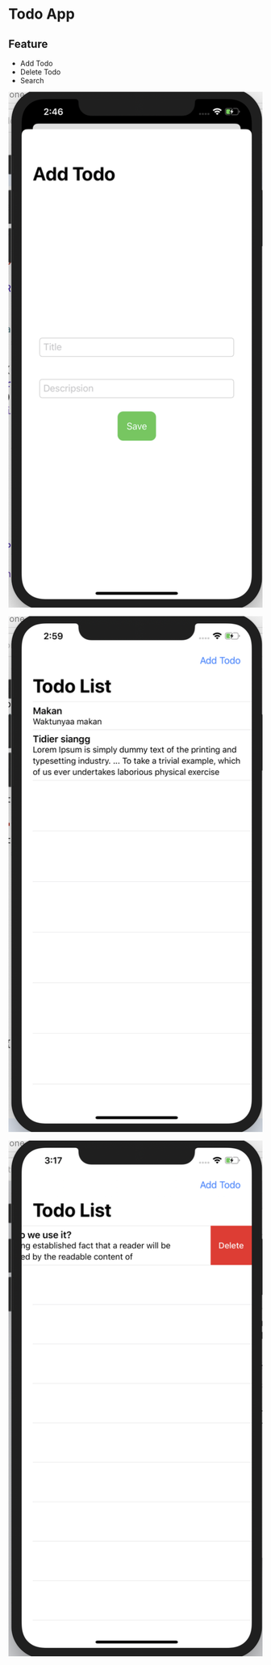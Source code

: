 # Todo App

## Feature
* Add Todo <br/>
* Delete Todo <br/>
* Search <br/>


![alt text](https://github.com/wanharaderta/Todolist-mvvm/blob/master/Todolist/Assets.xcassets/Screen%20Shot%202020-05-23%20at%2014.46.12.imageset/Screen%20Shot%202020-05-23%20at%2014.46.12.png)

![alt text](https://github.com/wanharaderta/Todolist-mvvm/blob/master/Todolist/Assets.xcassets/Screen%20Shot%202020-05-23%20at%2014.59.14.imageset/Screen%20Shot%202020-05-23%20at%2014.59.14.png)

![alt text](https://github.com/wanharaderta/Todolist-mvvm/blob/master/Todolist/Assets.xcassets/Screen%20Shot%202020-05-23%20at%2015.17.50.imageset/Screen%20Shot%202020-05-23%20at%2015.17.50.png)
